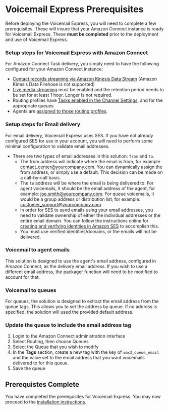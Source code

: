 # Voicemail Express Prerequisites
Before deploying the Voicemail Express, you will need to complete a few prerequisites. These will insure that your Amazon Connect instance is ready for Voicemail Express. These **must be completed** prior to the deployment and use of Voicemail Express.

### Setup steps for Voicemail Express with Amazon Connect
For Amazon Connect Task delivery, you simply need to have the following configured for your Amazon Connect instance:
-  [Contact records streaming via Amazon Kinesis Data Stream](https://docs.aws.amazon.com/connect/latest/adminguide/data-streaming.html) (Amazon Kinesis Data Firehose is not supported)
-  [Live media streaming](https://docs.aws.amazon.com/connect/latest/adminguide/customer-voice-streams.html) must be enabled and the retention period needs to be set for at least 1 hour. Longer is not required.
-  Routing profiles have [Tasks enabled in the Channel Settings](https://docs.aws.amazon.com/connect/latest/adminguide/routing-profiles.html), and for the appropriate queues
-  Agents are [assigned to those routing profiles](https://docs.aws.amazon.com/connect/latest/adminguide/configure-agents.html).

### Setup steps for Email delivery
For email delivery, Voicemail Express uses SES. If you have not already configured SES for use in your account, you will need to perform some minimal configuration to validate email addresses. 

-  There are two types of email addresses in this solution: `from` and `to`. 
   -  The from address will indicate where the email is from, for example contact_center@yourcompany.com. You can dynamically assign the from address, or simply use a default. This decision can be made on a call-by-call basis. 
   -  The `to` address will be where the email is being delivered to. For agent voicemails, it should be the email address of the agent, for example: joe.smith@yourcompany.com. For queue voicemails, it would be a group address or distribution list, for example: customer_support@yourcompany.com. 
   -  In order for SES to send emails using your email addresses, you need to validate ownership of either the individual addresses or the entire email domain. You can follow the instructions online for [creating and verifying identities in Amazon SES](https://docs.aws.amazon.com/ses/latest/dg/creating-identities.html) to accomplish this. 
   -  You must use verified identities/domains, or the emails will not be delivered.

### Voicemail to agent emails
This solution is designed to use the agent's email address, configured in Amazon Connect, as the delivery email address. If you wish to use a different email address, the packager function will need to be modified to account for that. 

### Voicemail to queues
For queues, the solution is designed to extract the email address from the queue tags. This allows you to set the address by queue. If no address is specified, the solution will used the provided default address.

### Update the queue to include the email address tag
1.  Login to the Amazon Connect administration interface
1.  Select Routing, then choose Queues
1.  Select the Queue that you wish to modify
1.  In the **Tags** section, create a new tag with the key of `vmx3_queue_email` and the value set to the email address that you want voicemails delivered to for this queue.
1.  Save the queue

## Prerequistes Complete
You have completed the prerequisites for Voicemail Express. You may now proceed to the [installation instructions](vmx_installation_instructions.md).
